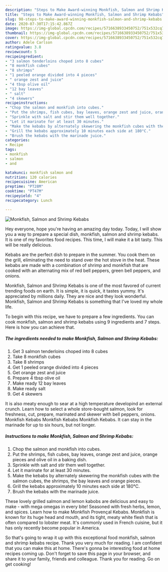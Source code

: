 ```yaml
---
description: "Steps to Make Award-winning Monkfish, Salmon and Shrimp Kebabs"
title: "Steps to Make Award-winning Monkfish, Salmon and Shrimp Kebabs"
slug: 98-steps-to-make-award-winning-monkfish-salmon-and-shrimp-kebabs
date: 2020-07-30T17:15:42.867Z
image: https://img-global.cpcdn.com/recipes/5716638933450752/751x532cq70/monkfish-salmon-and-shrimp-kebabs-recipe-main-photo.jpg
thumbnail: https://img-global.cpcdn.com/recipes/5716638933450752/751x532cq70/monkfish-salmon-and-shrimp-kebabs-recipe-main-photo.jpg
cover: https://img-global.cpcdn.com/recipes/5716638933450752/751x532cq70/monkfish-salmon-and-shrimp-kebabs-recipe-main-photo.jpg
author: Adele Carlson
ratingvalue: 3.8
reviewcount: 5
recipeingredient:
- "3 salmon tenderloins choped into 8 cubes"
- "8 monkfish cubes"
- "8 shrimps"
- "1 peeled orange divided into 4 pieces"
- " orange zest and juice"
- "4 tbsp olive oil"
- "12 bay leaves"
- " salt"
- "4 skewers"
recipeinstructions:
- "Chop the salmon and monkfish into cubes."
- "Put the shrimps, fish cubes, bay leaves, orange zest and juice, orange pieces and olive oil in a baking dish."
- "Sprinkle with salt and stir them well together."
- "Let it marinate for at least 30 minutes."
- "Make the kebabs by alternately skewering the monkfish cubes with the salmon cubes, the shrimps, the bay leaves and orange pieces."
- "Grill the kebabs approximately 10 minutes each side at 180°C."
- "Brush the kebabs with the marinade juice."
categories:
- Recipe
tags:
- monkfish
- salmon
- and

katakunci: monkfish salmon and 
nutrition: 120 calories
recipecuisine: American
preptime: "PT28M"
cooktime: "PT47M"
recipeyield: "4"
recipecategory: Lunch

---
```



![Monkfish, Salmon and Shrimp Kebabs](https://img-global.cpcdn.com/recipes/5716638933450752/751x532cq70/monkfish-salmon-and-shrimp-kebabs-recipe-main-photo.jpg)

Hey everyone, hope you're having an amazing day today. Today, I will show you a way to prepare a special dish, monkfish, salmon and shrimp kebabs. It is one of my favorites food recipes. This time, I will make it a bit tasty. This will be really delicious.

Kebabs are the perfect dish to prepare in the summer. You cook them on the grill, eliminating the need to stand over the hot stove in the heat. These kebabs are made with a combination of shrimp and monkfish that are cooked with an alternating mix of red bell peppers, green bell peppers, and onions.

Monkfish, Salmon and Shrimp Kebabs is one of the most favored of current trending foods on earth. It is simple, it is quick, it tastes yummy. It's appreciated by millions daily. They are nice and they look wonderful. Monkfish, Salmon and Shrimp Kebabs is something that I've loved my whole life.


To begin with this recipe, we have to prepare a few ingredients. You can cook monkfish, salmon and shrimp kebabs using 9 ingredients and 7 steps. Here is how you can achieve that.

<!--inarticleads1-->

##### The ingredients needed to make Monkfish, Salmon and Shrimp Kebabs:

1. Get 3 salmon tenderloins choped into 8 cubes
1. Take 8 monkfish cubes
1. Take 8 shrimps
1. Get 1 peeled orange divided into 4 pieces
1. Get  orange zest and juice
1. Prepare 4 tbsp olive oil
1. Make ready 12 bay leaves
1. Make ready  salt
1. Get 4 skewers


It is also meaty enough to sear at a high temperature developind an external crunch. Learn how to select a whole store-bought salmon, look for freshness, cut, prepare, marinated and skewer with bell peppers, onions. Monkfish Kebabs Monkfish Kebabs Monkfish Kebabs. It can stay in the marinade for up to six hours, but not longer. 

<!--inarticleads2-->

##### Instructions to make Monkfish, Salmon and Shrimp Kebabs:

1. Chop the salmon and monkfish into cubes.
1. Put the shrimps, fish cubes, bay leaves, orange zest and juice, orange pieces and olive oil in a baking dish.
1. Sprinkle with salt and stir them well together.
1. Let it marinate for at least 30 minutes.
1. Make the kebabs by alternately skewering the monkfish cubes with the salmon cubes, the shrimps, the bay leaves and orange pieces.
1. Grill the kebabs approximately 10 minutes each side at 180°C.
1. Brush the kebabs with the marinade juice.


These lovely grilled salmon and lemon kabobs are delicious and easy to make - with mega omegas in every bite! Seasoned with fresh herbs, lemon, and spices. Learn how to make Monkfish Provençal Kebabs. Monkfish is known for its huge head and mouth, and its tight, meaty white flesh that is often compared to lobster meat. It&#39;s commonly used in French cuisine, but it has only recently become popular in America. 

So that's going to wrap it up with this exceptional food monkfish, salmon and shrimp kebabs recipe. Thank you very much for reading. I am confident that you can make this at home. There's gonna be interesting food at home recipes coming up. Don't forget to save this page in your browser, and share it to your family, friends and colleague. Thank you for reading. Go on get cooking!
